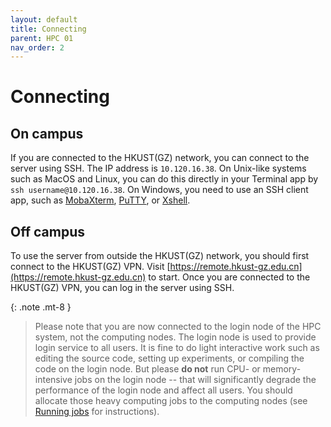 ```yaml
---
layout: default
title: Connecting
parent: HPC 01
nav_order: 2
---
```


# Connecting

## On campus
If you are connected to the HKUST(GZ) network, you can connect to the server using SSH. The IP address is `10.120.16.38`. On Unix-like systems such as MacOS and Linux, you can do this directly in your Terminal app by `ssh username@10.120.16.38`. On Windows, you need to use an SSH client app, such as [MobaXterm](https://mobaxterm.mobatek.net), [PuTTY](https://www.putty.org), or [Xshell](https://www.xshell.com/en/xshell/).

## Off campus
To use the server from outside the HKUST(GZ) network, you should first connect to the HKUST(GZ) VPN. Visit [https://remote.hkust-gz.edu.cn](https://remote.hkust-gz.edu.cn) to start. Once you are connected to the HKUST(GZ) VPN, you can log in the server using SSH.

{: .note .mt-8 }
>Please note that you are now connected to the login node of the HPC system, not the computing nodes. The login node is used to provide login service to all users. It is fine to do light interactive work such as editing the source code, setting up experiments, or compiling the code on the login node. But please **do not** run CPU- or memory-intensive jobs on the login node -- that will significantly degrade the performance of the login node and affect all users. You should allocate those heavy computing jobs to the computing nodes (see [Running jobs](running_jobs.html) for instructions).

